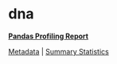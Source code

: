 # dna

[**Pandas Profiling Report**](../docs_sources/profile/dna.html)

[Metadata](metadata.yaml) | [Summary Statistics](summary_stats.csv)

